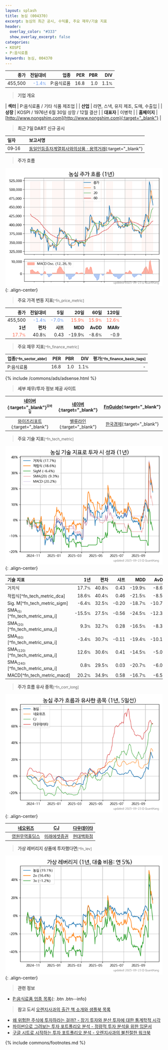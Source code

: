 ```yaml
---
layout: splash
title: 농심 (004370)
excerpt: 농심의 최근 공시, 수익률, 주요 재무/기술 지표
header:
  overlay_color: "#333"
  show_overlay_excerpt: false
categories:
- KOSPI
- P:음식료품
keywords: 농심, 004370
---
```


| **종가** | **전일대비** | **업종** | **PER** | **PBR** | **DIV** |
| -------: | -----------: | -------: | ------: | ------: | ------: |
| 455,500 | <span style="color: cornflowerblue">-1.4<small>%</small></span> | P:음식료품 | 16.8 | 1.0 | 1.1<small>%</small> |

<!-- more -->


> **기업 개요**<a id="company"></a>

| <span style="white-space:nowrap;">**섹터**</span> | P:음식료품 / 기타 식품 제조업 |
| <span style="white-space:nowrap;">**산업**</span> | 라면, 스낵, 유지 제조, 도매, 수출입 |
| <span style="white-space:nowrap;">**상장**</span> | KOSPI / 1976년 6월 30일 상장 / 12월 결산 |
| <span style="white-space:nowrap;">**대표자**</span> | 이병학 |
| <span style="white-space:nowrap;">**홈페이지**</span> | [http://www.nongshim.com](http://www.nongshim.com){:target="_blank"} |


> **최근 7일 DART 신규 공시**<a id="dart"></a>

| **일자** |      | **보고서명** |
| :------- | :--- | :----------- |
| 09&#x2011;16 | | [동일인등출자계열회사와의상품ㆍ용역거래](https://dart.fss.or.kr/dsaf001/main.do?rcpNo=20250916000125){:target="_blank"} |


> **주가 흐름**<a id="price"></a>

![004370](/stock/images/004370.png){: .align-center}


> **주요 가격 변동 지표**<small>[^fn_price_metric]</small>

| **종가** | **전일대비** | **5일** | **20일** | **60일** | **120일** |
| -------: | -----------: | ------: | -------: | -------: | --------: |
| 455,500 | <span style="color: cornflowerblue">-1.4<small>%</small></span> | <span style="color: cornflowerblue">-7.0<small>%</small></span> | <span style="color: tomato">15.9<small>%</small></span> | <span style="color: tomato">15.9<small>%</small></span> | <span style="color: tomato">12.6<small>%</small></span> |
| **1년** | **편차** | **샤프** | **MDD** | **AvDD** | **MARr** |
| <span style="color: tomato">17.7<small>%</small></span> | 40.8<small>%</small> | 0.43 | -19.9<small>%</small> | -8.6<small>%</small> | -0.9 |


> **주요 재무 지표**<small>[^fn_finance_metric]</small>

| **업종**<small>[^fn_sector_abbr]</small> | **PER** | **PBR** | **DIV** | **평가**<small>[^fn_finance_basic_tags]</small> |
| :--------------------------------------- | ------: | ------: | ------: | ----------------------------------------------: |
| P:음식료품 | 16.8 | 1.0 | 1.1<small>%</small> | - |



{% include /commons/ads/adsense.html %}

> **세부 재무/투자 정보 제공 사이트**

| [네이버](https://m.stock.naver.com/domestic/stock/004370/finance/summary){:target="_blank"}<sup><small>모바일</small></sup> | [네이버](https://finance.naver.com/item/coinfo.naver?code=004370){:target="_blank"} | [FnGuide](https://comp.fnguide.com/SVO2/ASP/SVD_Invest.asp?gicode=A004370&MenuYn=Y){:target="_blank"} |
| :---: | :---: | :---: |
| [와이즈리포트](https://comp.wisereport.co.kr/company/c1040001.aspx?cmp_cd=004370){:target="_blank"} | [밸류라인](https://www.valueline.co.kr/finance/summary/004370){:target="_blank"} | [한국경제](https://markets.hankyung.com/stock/004370/financial-summary){:target="_blank"} |


> **주요 기술 지표**<small>[^fn_tech_metric]</small>


![004370](/stock/images/004370_tech.png){: .align-center}

| **기술 지표** | **1년** | **편차** | **샤프** | **MDD** | **AvDD** |
| :------------ | ------: | -----------: | -------: | ------: | -------: |
| 거치식 | 17.7<small>%</small> | 40.8<small>%</small> | 0.43 | -19.9<small>%</small> | -8.6<small>%</small> |
| 적립식[^fn_tech_metric_dca] | 18.6<small>%</small> | 40.4<small>%</small> | 0.46 | -21.5<small>%</small> | -8.5<small>%</small> |
| Sig. M[^fn_tech_metric_sigm] | -6.4<small>%</small> | 32.5<small>%</small> | -0.20 | -18.7<small>%</small> | -10.7<small>%</small> |
| SMA<small><sub>(5)</sub></small>[^fn_tech_metric_sma_i] | -15.5<small>%</small> | 27.5<small>%</small> | -0.56 | -24.5<small>%</small> | -12.3<small>%</small> |
| SMA<small><sub>(20)</sub></small>[^fn_tech_metric_sma_i] | 9.3<small>%</small> | 32.7<small>%</small> | 0.28 | -16.5<small>%</small> | -8.3<small>%</small> |
| SMA<small><sub>(60)</sub></small>[^fn_tech_metric_sma_i] | -3.4<small>%</small> | 30.7<small>%</small> | -0.11 | -19.4<small>%</small> | -10.1<small>%</small> |
| SMA<small><sub>(120)</sub></small>[^fn_tech_metric_sma_i] | 12.6<small>%</small> | 30.6<small>%</small> | 0.41 | -14.5<small>%</small> | -5.0<small>%</small> |
| SMA<small><sub>(240)</sub></small>[^fn_tech_metric_sma_i] | 0.8<small>%</small> | 29.5<small>%</small> | 0.03 | -20.7<small>%</small> | -6.0<small>%</small> |
| MACD[^fn_tech_metric_macd] | 20.2<small>%</small> | 34.9<small>%</small> | 0.58 | -16.7<small>%</small> | -6.5<small>%</small> |


> **주가 흐름 유사 종목**<a id="corr"></a><small>[^fn_corr_long]</small>

![004370](/stock/images/004370_corr.png){: .align-center}

|       | [네오위즈](/095660/) | [CJ](/001040/) | [다우데이타](/032190/) |
| :---: | :------------------------------------: | :------------------------------------: | :------------------------------------: |
|       | [영원무역홀딩스](/009970/) | [미래에셋증권](/006800/) | [현대백화점](/069960/) |


> **가상 레버리지 상품에 투자했다면**<a id="2x"></a><small>[^fn_lev]</small>

![004370](/stock/images/004370_2x.png){: .align-center}


> **관련 정보**

- [P:음식료품 업종 목록](/stats/sector/kospi_업종_음식료품_종목/){: .btn .btn--info}

> **참고 도서** [오렌지사과의 출간 책 소개와 샘플북 목록](https://kongdori.tistory.com/691)

- [왜 위험한 주식에 투자하라는 걸까? - 장기 투자와 분산 투자에 대한 통계학적 시각](https://kongdori.tistory.com/421)
- [파이썬으로 그려보는 투자 포트폴리오 분석  - 정량적 투자 분석을 위한 입문서](https://kongdori.tistory.com/643)
- [구글 시트로 시작하는 투자 포트폴리오 분석 - 오렌지사과의 불친절한 워크북](https://kongdori.tistory.com/449)


{% include commons/footnotes.md %}